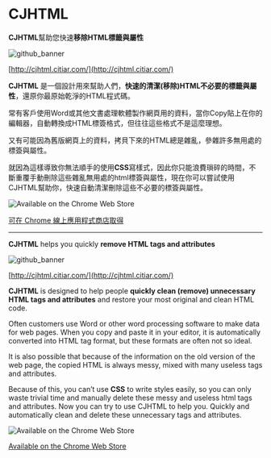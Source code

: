 # CJHTML

**CJHTML**幫助您快速**移除HTML標籤與屬性**

![github_banner](https://user-images.githubusercontent.com/11733606/97226538-16248400-180f-11eb-8b22-c3b67fc0d457.png)

[http://cjhtml.citiar.com/](http://cjhtml.citiar.com/)

**CJHTML** 是一個設計用來幫助人們，**快速的清潔(移除)HTML不必要的標籤與屬性**，還原你最原始乾淨的HTML程式碼。

常有客戶使用Word或其他文書處理軟體製作網頁用的資料，當你Copy貼上在你的編輯器，自動轉換成HTML標簽格式，但往往這些格式不是這麼理想。

又有可能因為舊版網頁上的資料，拷貝下來的HTML總是雜亂，參雜許多無用處的標簽與屬性。

就因為這樣導致你無法順手的使用**CSS**寫樣式，因此你只能浪費瑣碎的時間，不斷重覆手動刪除這些雜亂無用處的html標簽與屬性，現在你可以嘗試使用CJHTML幫助你，快速自動清潔刪除這些不必要的標簽與屬性。

![Available on the Chrome Web Store](https://user-images.githubusercontent.com/11733606/97228269-a19f1480-1811-11eb-9b01-41917848d88a.png)

[可在 Chrome 線上應用程式商店取得](https://chrome.google.com/webstore/detail/cjhtml/ekcpokmjjfacpjjcpnkpdihjjpiphoph?hl=zh-TW&utm_source=chrome-ntp-launcher)

---

**CJHTML** helps you quickly **remove HTML tags and attributes**

![github_banner](https://user-images.githubusercontent.com/11733606/97226538-16248400-180f-11eb-8b22-c3b67fc0d457.png)

[http://cjhtml.citiar.com/](http://cjhtml.citiar.com/)

**CJHTML** is designed to help people **quickly clean (remove) unnecessary HTML tags and attributes** and restore your most original and clean HTML code.

Often customers use Word or other word processing software to make data for web pages. When you copy and paste it in your editor, it is automatically converted into HTML tag format, but these formats are often not so ideal.

It is also possible that because of the information on the old version of the web page, the copied HTML is always messy, mixed with many useless tags and attributes.

Because of this, you can’t use **CSS** to write styles easily, so you can only waste trivial time and manually delete these messy and useless html tags and attributes. Now you can try to use CJHTML to help you. Quickly and automatically clean and delete these unnecessary tags and attributes.

![Available on the Chrome Web Store](https://user-images.githubusercontent.com/11733606/97228269-a19f1480-1811-11eb-9b01-41917848d88a.png)

[Available on the Chrome Web Store](https://chrome.google.com/webstore/detail/cjhtml/ekcpokmjjfacpjjcpnkpdihjjpiphoph?hl=zh-TW&utm_source=chrome-ntp-launcher)
